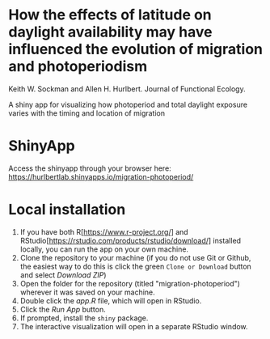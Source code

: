 # How the effects of latitude on daylight availability may have influenced the evolution of migration and photoperiodism

Keith W. Sockman and Allen H. Hurlbert. Journal of Functional Ecology.

A shiny app for visualizing how photoperiod and total daylight exposure varies with the timing and location of migration


# ShinyApp
Access the shinyapp through your browser here: https://hurlbertlab.shinyapps.io/migration-photoperiod/

# Local installation
1. If you have both R[https://www.r-project.org/] and RStudio[https://rstudio.com/products/rstudio/download/] installed locally, you can run the app on your own machine.
2. Clone the repository to your machine (if you do not use Git or Github, the easiest way to do this is click the green `Clone or Download` button and select _Download ZIP_)
3. Open the folder for the repository (titled "migration-photoperiod") wherever it was saved on your machine.
4. Double click the _app.R_ file, which will open in RStudio.
5. Click the _Run App_ button.
6. If prompted, install the `shiny` package.
7. The interactive visualization will open in a separate RStudio window.
